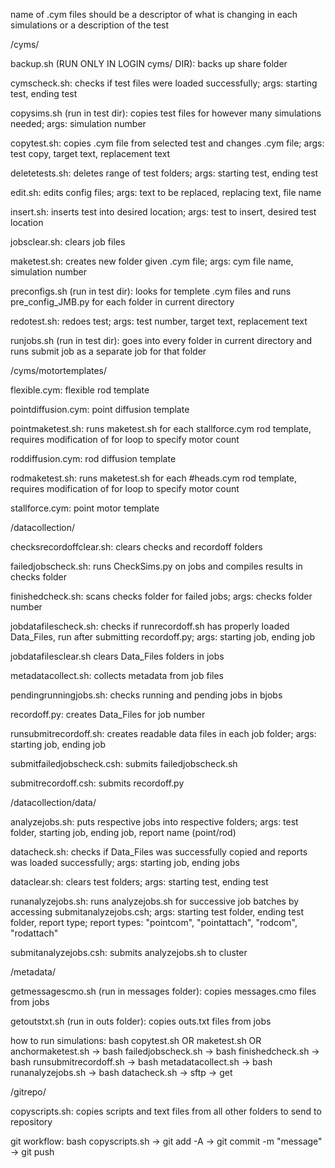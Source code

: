 name of .cym files should be a descriptor of what is changing in each simulations or a description of the test

/cyms/

backup.sh (RUN ONLY IN LOGIN cyms/ DIR):
backs up share folder

cymscheck.sh:
checks if test files were loaded successfully;
args: starting test, ending test

copysims.sh (run in test dir):
copies test files for however many simulations needed;
args: simulation number

copytest.sh: 
copies .cym file from selected test and changes .cym file;
args: test copy, target text, replacement text

deletetests.sh:
deletes range of test folders;
args: starting test, ending test

edit.sh:
edits config files;
args: text to be replaced, replacing text, file name

insert.sh:
inserts test into desired location;
args: test to insert, desired test location

jobsclear.sh:
clears job files

maketest.sh: 
creates new folder given .cym file;
args: cym file name, simulation number

preconfigs.sh (run in test dir):
looks for templete .cym files and runs pre_config_JMB.py for each folder in current directory

redotest.sh: 
redoes test;
args: test number, target text, replacement text

runjobs.sh (run in test dir):
goes into every folder in current directory and runs submit job as a separate job for that folder

/cyms/motortemplates/

flexible.cym:
flexible rod template

pointdiffusion.cym:
point diffusion template

pointmaketest.sh:
runs maketest.sh for each stallforce.cym rod template, requires modification of for loop to specify motor count

roddiffusion.cym:
rod diffusion template

rodmaketest.sh:
runs maketest.sh for each #heads.cym rod template, requires modification of for loop to specify motor count

stallforce.cym:
point motor template

/datacollection/

checksrecordoffclear.sh:
clears checks and recordoff folders

failedjobscheck.sh:
runs CheckSims.py on jobs and compiles results in checks folder

finishedcheck.sh:
scans checks folder for failed jobs;
args: checks folder number

jobdatafilescheck.sh:
checks if runrecordoff.sh has properly loaded Data_Files, run after submitting recordoff.py;
args: starting job, ending job    
                                                                               
jobdatafilesclear.sh
clears Data_Files folders in jobs 

metadatacollect.sh:
collects metadata from job files

pendingrunningjobs.sh:
checks running and pending jobs in bjobs

recordoff.py:
creates Data_Files for job number

runsubmitrecordoff.sh:
creates readable data files in each job folder;
args: starting job, ending job

submitfailedjobscheck.csh:
submits failedjobscheck.sh

submitrecordoff.csh:
submits recordoff.py

/datacollection/data/

analyzejobs.sh: 
puts respective jobs into respective folders;
args: test folder, starting job, ending job, report name (point/rod) 

datacheck.sh:
checks if Data_Files was successfully copied and reports was loaded successfully;
args: starting job, ending jobs

dataclear.sh:
clears test folders;
args: starting test, ending test

runanalyzejobs.sh:
runs analyzejobs.sh for successive job batches by accessing submitanalyzejobs.csh;
args: starting test folder, ending test folder, report type;
report types: "pointcom", "pointattach", "rodcom", "rodattach"

submitanalyzejobs.csh:
submits analyzejobs.sh to cluster

/metadata/

getmessagescmo.sh (run in messages folder):
copies messages.cmo files from jobs

getoutstxt.sh (run in outs folder):
copies outs.txt files from jobs

how to run simulations:
bash copytest.sh OR maketest.sh OR anchormaketest.sh -> bash failedjobscheck.sh -> bash finishedcheck.sh ->
bash runsubmitrecordoff.sh -> bash metadatacollect.sh -> bash runanalyzejobs.sh -> bash datacheck.sh ->
sftp -> get

/gitrepo/

copyscripts.sh:
copies scripts and text files from all other folders to send to repository

git workflow:
bash copyscripts.sh -> git add -A -> git commit -m "message" -> git push
